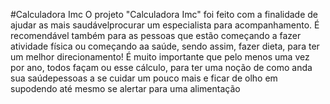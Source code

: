 #Calculadora Imc
O projeto "Calculadora Imc" foi feito com a finalidade de ajudar as  mais saudávelprocurar um especialista para acompanhamento. É recomendável também para as pessoas que estão começando a fazer atividade física ou começando aa saúde, sendo assim,  fazer dieta, para ter um melhor direcionamento! É muito importante que pelo menos uma vez por ano, todos façam ou  esse cálculo, para ter uma noção de como anda sua saúdepessoas a se cuidar um pouco mais e ficar de olho em supodendo até mesmo se alertar para uma alimentação
